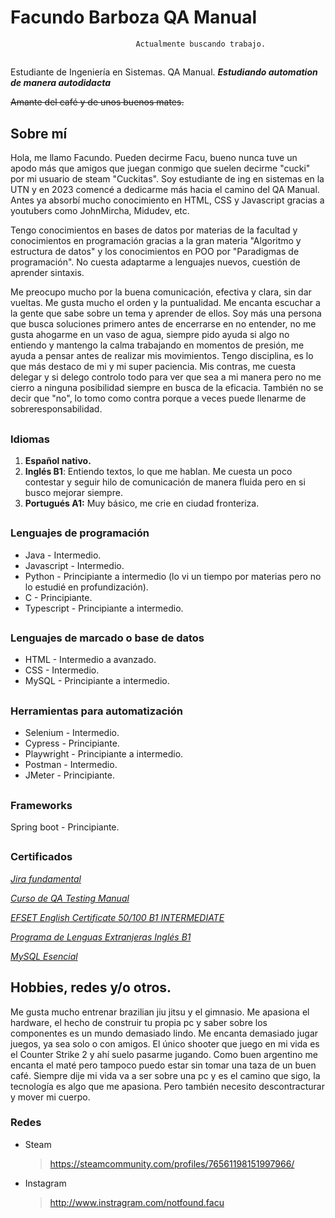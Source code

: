 # Facundo Barboza QA Manual 
								Actualmente buscando trabajo.
##

Estudiante de Ingeniería en Sistemas.
QA Manual.
***Estudiando automation de manera autodidacta***

~~Amante del café y de unos buenos mates.~~


## Sobre mí

Hola, me llamo Facundo. Pueden decirme Facu, bueno nunca tuve un apodo más que amigos que juegan conmigo que suelen decirme "cucki" por mi usuario de steam "Cuckitas". Soy estudiante de ing en sistemas en la UTN y en 2023 comencé a dedicarme más hacia el camino del QA Manual. Antes ya absorbí mucho conocimiento en HTML, CSS y Javascript gracias a youtubers como JohnMircha, Midudev, etc.

Tengo conocimientos en bases de datos por materias de la facultad y conocimientos en programación gracias a la gran materia "Algoritmo y estructura de datos" y los conocimientos en POO por "Paradigmas de programación". No cuesta adaptarme a lenguajes nuevos, cuestión de aprender sintaxis.

Me preocupo mucho por la buena comunicación, efectiva y clara, sin dar vueltas. Me gusta mucho el orden y la puntualidad. Me encanta escuchar a la gente que sabe sobre un tema y aprender de ellos. 
Soy más una persona que busca soluciones primero antes de encerrarse en no entender, no me gusta ahogarme en un vaso de agua, siempre pido ayuda si algo no entiendo y mantengo la calma trabajando en momentos de presión, me ayuda a pensar antes de realizar mis movimientos.
Tengo disciplina, es lo que más destaco de mi y mi super paciencia.
Mis contras, me cuesta delegar y si delego controlo todo para ver que sea a mi manera pero no me cierro a ninguna posibilidad siempre en busca de la eficacia. También no se decir que "no", lo tomo como contra porque a veces puede llenarme de sobreresponsabilidad.

##
### Idiomas

 1. **Español nativo.**
 2. **Inglés B1**: Entiendo textos, lo que me hablan. Me cuesta un poco
    contestar y seguir hilo de comunicación de manera fluida pero en si
    busco mejorar siempre.
 3. **Portugués A1:** Muy básico, me crie en ciudad fronteriza.
##
### Lenguajes de programación

 - Java - Intermedio.
 - Javascript - Intermedio.
 - Python - Principiante a intermedio (lo vi un tiempo por materias pero
   no lo estudié en profundización).
 - C - Principiante.
 - Typescript - Principiante a intermedio.
##
### Lenguajes de marcado o base de datos

 - HTML - Intermedio a avanzado.
 - CSS - Intermedio.
 - MySQL - Principiante a intermedio.
##
###  Herramientas para automatización

 - Selenium - Intermedio.
 - Cypress - Principiante.
 - Playwright - Principiante a intermedio.
 - Postman - Intermedio.
 - JMeter - Principiante.
##
###  Frameworks

Spring boot - Principiante.
##
###  Certificados
[*Jira fundamental*](https://university.atlassian.com/student/award/88zQYB2nTNTVtU59e9C4JA4X)
	

[*Curso de QA Testing Manual*](https://www.coderhouse.com/ar/certificados/6483bb3357bf460002228379?lang=)
	

[*EFSET English Certificate 50/100 B1 INTERMEDIATE*](https://cert.efset.org/1BGJZM)

[*Programa de Lenguas Extranjeras Inglés B1*](https://drive.google.com/file/d/1WtljC6mhWZI3jzbf_B_oj3IrVFEgglHB/view?usp=sharing)

[*MySQL Esencial*](https://www.linkedin.com/learning/certificates/77690be96e26b563272da14421e354045d0ae97bd91a098e68c9a00750be7a1f?trk=backfilled_certificate&lipi=urn:li:page:d_flagship3_profile_view_base_certifications_details;Oe0kmbJKTE2WKNGvuofepQ==)

## Hobbies, redes y/o otros. 

Me gusta mucho entrenar brazilian jiu jitsu y el gimnasio. Me apasiona el hardware, el hecho de construir tu propia pc y saber sobre los componentes es un mundo demasiado lindo.
Me encanta demasiado jugar juegos, ya sea solo o con amigos. El único shooter que juego en mi vida es el Counter Strike 2 y ahí suelo pasarme jugando.
Como buen argentino me encanta el maté pero tampoco puedo estar sin tomar una taza de un buen café.
Siempre dije mi vida va a ser sobre una pc y es el camino que sigo, la tecnología es algo que me apasiona. Pero también necesito descontracturar y mover mi cuerpo.

### Redes
	

 - Steam
	> https://steamcommunity.com/profiles/76561198151997966/

- Instagram
	> http://www.instragram.com/notfound.facu

